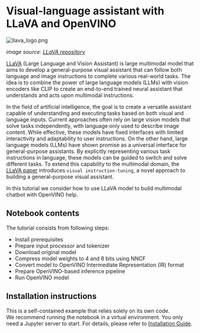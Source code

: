 # Visual-language assistant with LLaVA and OpenVINO

![llava_logo.png](https://raw.githubusercontent.com/haotian-liu/LLaVA/main/images/llava_logo.png)

*image source: [LLaVA repository](https://github.com/haotian-liu/LLaVA/blob/main/images/llava_logo.png)*

[LLaVA](https://llava-vl.github.io) (Large Language and Vision Assistant) is large multimodal model that aims to develop a general-purpose visual assistant that can follow both language and image instructions to complete various real-world tasks. The idea is to combine the power of large language models (LLMs) with vision encoders like CLIP to create an end-to-end trained neural assistant that understands and acts upon multimodal instructions.

In the field of artificial intelligence, the goal is to create a versatile assistant capable of understanding and executing tasks based on both visual and language inputs. Current approaches often rely on large vision models that solve tasks independently, with language only used to describe image content. While effective, these models have fixed interfaces with limited interactivity and adaptability to user instructions. On the other hand, large language models (LLMs) have shown promise as a universal interface for general-purpose assistants. By explicitly representing various task instructions in language, these models can be guided to switch and solve different tasks. To extend this capability to the multimodal domain, the [LLaVA paper](https://arxiv.org/abs/2304.08485) introduces  `visual instruction-tuning`, a novel approach to building a general-purpose visual assistant. 

In this tutorial we consider how to use LLaVA model to build multimodal chatbot with OpenVINO help.

## Notebook contents
The tutorial consists from following steps:

- Install prerequisites
- Prepare input processor and tokenizer
- Download original model
- Compress model weights to 4 and 8 bits using NNCF
- Convert model to OpenVINO Intermediate Representation (IR) format
- Prepare OpenVINO-based inference pipeline
- Run OpenVINO model

## Installation instructions
This is a self-contained example that relies solely on its own code.</br>
We recommend running the notebook in a virtual environment. You only need a Jupyter server to start.
For details, please refer to [Installation Guide](../../README.md).